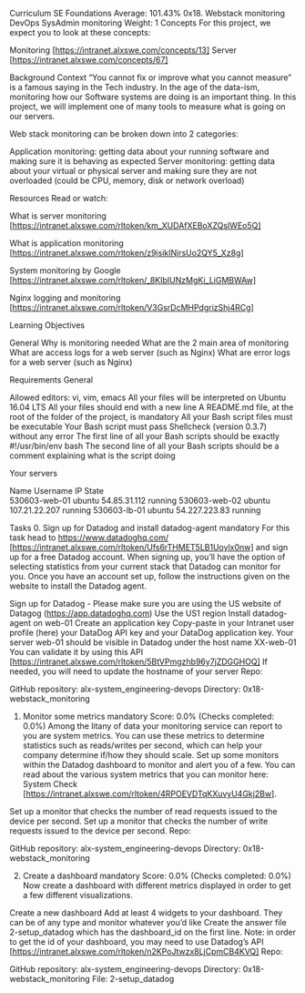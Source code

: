 
Curriculum
SE Foundations
Average: 101.43%
0x18. Webstack monitoring
DevOps
SysAdmin
monitoring
 Weight: 1
Concepts
For this project, we expect you to look at these concepts:

Monitoring [https://intranet.alxswe.com/concepts/13]
Server [https://intranet.alxswe.com/concepts/67]


Background Context
“You cannot fix or improve what you cannot measure” is a famous saying in the Tech industry. In the age of the data-ism, monitoring how our Software systems are doing is an important thing. In this project, we will implement one of many tools to measure what is going on our servers.

Web stack monitoring can be broken down into 2 categories:

Application monitoring: getting data about your running software and making sure it is behaving as expected
Server monitoring: getting data about your virtual or physical server and making sure they are not overloaded (could be CPU, memory, disk or network overload)


Resources
Read or watch:

What is server monitoring [https://intranet.alxswe.com/rltoken/km_XUDAfXEBoXZQsIWEo5Q]

What is application monitoring [https://intranet.alxswe.com/rltoken/z9jsikINjrsUo2QY5_Xz8g]

System monitoring by Google [https://intranet.alxswe.com/rltoken/_8KIbIUNzMgKi_LiGMBWAw]

Nginx logging and monitoring [https://intranet.alxswe.com/rltoken/V3GsrDcMHPdgrizShj4RCg]

Learning Objectives

General
Why is monitoring needed
What are the 2 main area of monitoring
What are access logs for a web server (such as Nginx)
What are error logs for a web server (such as Nginx)

Requirements
General

Allowed editors: vi, vim, emacs
All your files will be interpreted on Ubuntu 16.04 LTS
All your files should end with a new line
A README.md file, at the root of the folder of the project, is mandatory
All your Bash script files must be executable
Your Bash script must pass Shellcheck (version 0.3.7) without any error
The first line of all your Bash scripts should be exactly #!/usr/bin/env bash
The second line of all your Bash scripts should be a comment explaining what is the script doing

Your servers

Name	Username	IP	State	
530603-web-01	ubuntu	54.85.31.112	running	
530603-web-02	ubuntu	107.21.22.207	running	
530603-lb-01	ubuntu	54.227.223.83	running	

Tasks
0. Sign up for Datadog and install datadog-agent
mandatory
For this task head to https://www.datadoghq.com/ [https://intranet.alxswe.com/rltoken/Ufs6rTHMET5LB1Uoylx0nw] and sign up for a free Datadog account. When signing up, you’ll have the option of selecting statistics from your current stack that Datadog can monitor for you. Once you have an account set up, follow the instructions given on the website to install the Datadog agent.

Sign up for Datadog - Please make sure you are using the US website of Datagog (https://app.datadoghq.com)
Use the US1 region
Install datadog-agent on web-01
Create an application key
Copy-paste in your Intranet user profile (here) your DataDog API key and your DataDog application key.
Your server web-01 should be visible in Datadog under the host name XX-web-01
You can validate it by using this API [https://intranet.alxswe.com/rltoken/5BtVPmgzhb96y7jZDGGHOQ]
If needed, you will need to update the hostname of your server
Repo:

GitHub repository: alx-system_engineering-devops
Directory: 0x18-webstack_monitoring
    
1. Monitor some metrics
mandatory
Score: 0.0% (Checks completed: 0.0%)
Among the litany of data your monitoring service can report to you are system metrics. You can use these metrics to determine statistics such as reads/writes per second, which can help your company determine if/how they should scale. Set up some monitors within the Datadog dashboard to monitor and alert you of a few. You can read about the various system metrics that you can monitor here: System Check [https://intranet.alxswe.com/rltoken/4RPOEVDTqKXuvyU4Gkj2Bw].

Set up a monitor that checks the number of read requests issued to the device per second.
Set up a monitor that checks the number of write requests issued to the device per second.
Repo:

GitHub repository: alx-system_engineering-devops
Directory: 0x18-webstack_monitoring
    
2. Create a dashboard
mandatory
Score: 0.0% (Checks completed: 0.0%)
Now create a dashboard with different metrics displayed in order to get a few different visualizations.

Create a new dashboard
Add at least 4 widgets to your dashboard. They can be of any type and monitor whatever you’d like
Create the answer file 2-setup_datadog which has the dashboard_id on the first line. Note: in order to get the id of your dashboard, you may need to use Datadog’s API [https://intranet.alxswe.com/rltoken/n2KPoJtwzx8LjCpmCB4KVQ]
Repo:

GitHub repository: alx-system_engineering-devops
Directory: 0x18-webstack_monitoring
File: 2-setup_datadog
